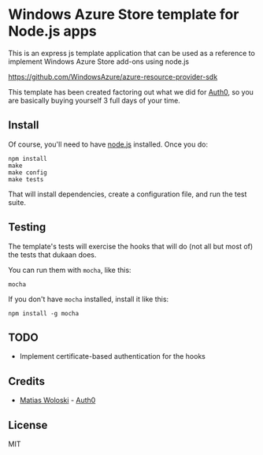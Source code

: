 Windows Azure Store template for Node.js apps
================

This is an express js template application that can be used as a reference to implement Windows Azure Store add-ons using node.js

https://github.com/WindowsAzure/azure-resource-provider-sdk

This template has been created factoring out what we did for [Auth0](http://auth0.com), so you are basically buying yourself 3 full days of your time.

## Install

Of course, you'll need to have [node.js](http://nodejs.org/) installed. Once you do:

    npm install
    make
    make config
    make tests

That will install dependencies, create a configuration file, and run the test suite.

## Testing

The template's tests will exercise the hooks that will do (not all but most of) the tests that dukaan does.

You can run them with `mocha`, like this:

    mocha

If you don't have `mocha` installed, install it like this:

    npm install -g mocha

## TODO

* Implement certificate-based authentication for the hooks

## Credits

  - [Matias Woloski](http://github.com/woloski) - [Auth0](http://auth0.com)

## License

MIT